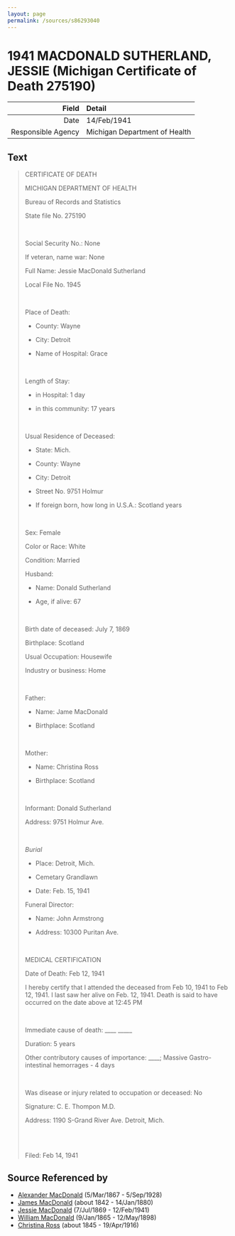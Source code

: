 ```yaml
---
layout: page
permalink: /sources/s86293040
---
```


# 1941 MACDONALD SUTHERLAND, JESSIE (Michigan Certificate of Death 275190)

Field | Detail
---:|:---
Date | 14/Feb/1941
Responsible Agency | Michigan Department of Health

## Text

> CERTIFICATE OF DEATH
>
> MICHIGAN DEPARTMENT OF HEALTH
>
> Bureau of Records and Statistics
>
> State file No. 275190
>
> <br/>
>
> Social Security No.: None
>
> If veteran, name war: None
>
> Full Name: Jessie MacDonald Sutherland
>
> Local File No. 1945
>
> <br/>
>
> Place of Death:
>
> - County: Wayne
>
> - City: Detroit
>
> - Name of Hospital: Grace
>
> <br/>
>
> Length of Stay:
>
> - in Hospital: 1 day
>
> - in this community: 17 years
>
> <br/>
>
> Usual Residence of Deceased:
>
> - State: Mich.
>
> - County: Wayne
>
> - City: Detroit
>
> - Street No. 9751 Holmur
>
> - If foreign born, how long in U.S.A.: Scotland years
>
> <br/>
>
> Sex: Female
>
> Color or Race: White
>
> Condition: Married
>
> Husband:
>
> - Name: Donald Sutherland
>
> - Age, if alive: 67
>
> <br/>
>
> Birth date of deceased: July 7, 1869
>
> Birthplace: Scotland
>
> Usual Occupation: Housewife
>
> Industry or business: Home
>
> <br/>
>
> Father: 
>
> - Name: Jame MacDonald
>
> - Birthplace: Scotland
>
> <br/>
>
> Mother:
>
> - Name: Christina Ross
>
> - Birthplace: Scotland
>
> <br/>
>
> Informant: Donald Sutherland
>
> Address: 9751 Holmur Ave.
>
> <br/>
>
> *Burial*
>
> - Place: Detroit, Mich.
>
> - Cemetary Grandlawn
>
> - Date: Feb. 15, 1941
>
> Funeral Director: 
>
> - Name: John Armstrong
>
> - Address: 10300 Puritan Ave.
>
> <br/>
>
> MEDICAL CERTIFICATION
>
> Date of Death: Feb 12, 1941
>
> I hereby certify that I attended the deceased from Feb 10, 1941 to Feb 12, 1941. I last saw her alive on Feb. 12, 1941. Death is said to have occurred on the date above at 12:45 PM
>
> <br/>
>
> Immediate cause of death: ____ _____
>
> Duration: 5 years
>
> Other contributory causes of importance: ____; Massive Gastro-intestinal hemorrages - 4 days
>
> <br/>
>
> Was disease or injury related to occupation or deceased: No
>
> Signature: C. E. Thompon M.D.
>
> Address: 1190 S-Grand River Ave. Detroit, Mich.
>
> <br/>
>
> <br/>
>
> Filed: Feb 14, 1941
>

## Source Referenced by

* [Alexander MacDonald](../people/@81905126@-alexander-macdonald-b1867-3-5-d1928-9-5.md) (5/Mar/1867 - 5/Sep/1928)
* [James MacDonald](../people/@74881641@-james-macdonald-b1842-d1880-1-14.md) (about 1842 - 14/Jan/1880)
* [Jessie MacDonald](../people/@97412403@-jessie-macdonald-b1869-7-7-d1941-2-12.md) (7/Jul/1869 - 12/Feb/1941)
* [William MacDonald](../people/@76505641@-william-macdonald-b1865-1-9-d1898-5-12.md) (9/Jan/1865 - 12/May/1898)
* [Christina Ross](../people/@81183416@-christina-ross-b1845-d1916-4-19.md) (about 1845 - 19/Apr/1916)
